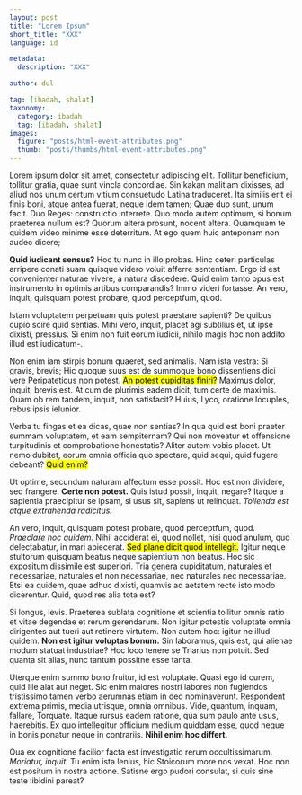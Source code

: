 ```yaml
---
layout: post
title: "Lorem Ipsum"
short_title: "XXX"
language: id

metadata:
  description: "XXX"

author: dul

tag: [ibadah, shalat]
taxonomy:
  category: ibadah
  tag: [ibadah, shalat]
images:
  figure: "posts/html-event-attributes.png"
  thumb: "posts/thumbs/html-event-attributes.png"
---
```

<p>Lorem ipsum dolor sit amet, consectetur adipiscing elit. Tollitur beneficium, tollitur gratia, quae sunt vincla concordiae. Sin kakan malitiam dixisses, ad aliud nos unum certum vitium consuetudo Latina traduceret. Ita similis erit ei finis boni, atque antea fuerat, neque idem tamen; Quae duo sunt, unum facit. Duo Reges: constructio interrete. Quo modo autem optimum, si bonum praeterea nullum est? Quorum altera prosunt, nocent altera. Quamquam te quidem video minime esse deterritum. At ego quem huic anteponam non audeo dicere; </p>

<p><b>Quid iudicant sensus?</b> Hoc tu nunc in illo probas. Hinc ceteri particulas arripere conati suam quisque videro voluit afferre sententiam. Ergo id est convenienter naturae vivere, a natura discedere. Quid enim tanto opus est instrumento in optimis artibus comparandis? Immo videri fortasse. An vero, inquit, quisquam potest probare, quod perceptfum, quod. </p>

<p>Istam voluptatem perpetuam quis potest praestare sapienti? De quibus cupio scire quid sentias. Mihi vero, inquit, placet agi subtilius et, ut ipse dixisti, pressius. Si enim non fuit eorum iudicii, nihilo magis hoc non addito illud est iudicatum-. </p>

<p>Non enim iam stirpis bonum quaeret, sed animalis. Nam ista vestra: Si gravis, brevis; Hic quoque suus est de summoque bono dissentiens dici vere Peripateticus non potest. <mark>An potest cupiditas finiri?</mark> Maximus dolor, inquit, brevis est. At cum de plurimis eadem dicit, tum certe de maximis. Quam ob rem tandem, inquit, non satisfacit? Huius, Lyco, oratione locuples, rebus ipsis ielunior. </p>

<p>Verba tu fingas et ea dicas, quae non sentias? In qua quid est boni praeter summam voluptatem, et eam sempiternam? Qui non moveatur et offensione turpitudinis et comprobatione honestatis? Aliter autem vobis placet. Ut nemo dubitet, eorum omnia officia quo spectare, quid sequi, quid fugere debeant? <mark>Quid enim?</mark> </p>

<p>Ut optime, secundum naturam affectum esse possit. Hoc est non dividere, sed frangere. <b>Certe non potest.</b> Quis istud possit, inquit, negare? Itaque a sapientia praecipitur se ipsam, si usus sit, sapiens ut relinquat. <i>Tollenda est atque extrahenda radicitus.</i> </p>

<p>An vero, inquit, quisquam potest probare, quod perceptfum, quod. <i>Praeclare hoc quidem.</i> Nihil acciderat ei, quod nollet, nisi quod anulum, quo delectabatur, in mari abiecerat. <mark>Sed plane dicit quod intellegit.</mark> Igitur neque stultorum quisquam beatus neque sapientium non beatus. Hoc sic expositum dissimile est superiori. Tria genera cupiditatum, naturales et necessariae, naturales et non necessariae, nec naturales nec necessariae. Etsi ea quidem, quae adhuc dixisti, quamvis ad aetatem recte isto modo dicerentur. Quid, quod res alia tota est? </p>

<p>Si longus, levis. Praeterea sublata cognitione et scientia tollitur omnis ratio et vitae degendae et rerum gerendarum. Non igitur potestis voluptate omnia dirigentes aut tueri aut retinere virtutem. Non autem hoc: igitur ne illud quidem. <b>Non est igitur voluptas bonum.</b> Sin laboramus, quis est, qui alienae modum statuat industriae? Hoc loco tenere se Triarius non potuit. Sed quanta sit alias, nunc tantum possitne esse tanta. </p>

<p>Uterque enim summo bono fruitur, id est voluptate. Quasi ego id curem, quid ille aiat aut neget. Sic enim maiores nostri labores non fugiendos tristissimo tamen verbo aerumnas etiam in deo nominaverunt. Respondent extrema primis, media utrisque, omnia omnibus. Vide, quantum, inquam, fallare, Torquate. Itaque rursus eadem ratione, qua sum paulo ante usus, haerebitis. Ex quo intellegitur officium medium quiddam esse, quod neque in bonis ponatur neque in contrariis. <b>Nihil enim hoc differt.</b> </p>

<p>Qua ex cognitione facilior facta est investigatio rerum occultissimarum. <i>Moriatur, inquit.</i> Tu enim ista lenius, hic Stoicorum more nos vexat. Hoc non est positum in nostra actione. Satisne ergo pudori consulat, si quis sine teste libidini pareat? </p>